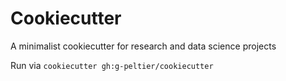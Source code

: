 # Cookiecutter
A minimalist cookiecutter for research and data science projects

Run via `cookiecutter gh:g-peltier/cookiecutter`
